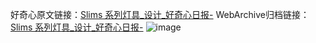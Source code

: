好奇心原文链接：[Slims 系列灯具_设计_好奇心日报-](https://www.qdaily.com/articles/5202.html)
WebArchive归档链接：[Slims 系列灯具_设计_好奇心日报-](http://web.archive.org/web/20190623164148/https://www.qdaily.com/articles/5202.html)
![image](http://ww3.sinaimg.cn/large/007d5XDply1g3wgkqw5k8j30u03pogxi)